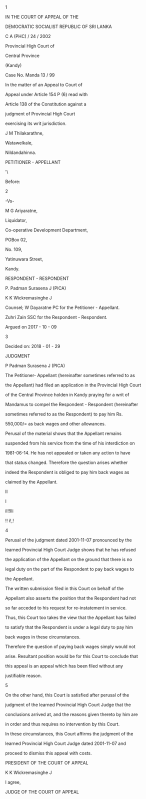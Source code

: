 1

IN THE COURT OF APPEAL OF THE

DEMOCRATIC SOCIALIST REPUBLIC OF SRI LANKA

C A (PHC) / 24 / 2002

Provincial High Court of

Central Province

(Kandy)

Case No. Manda 13 / 99

In the matter of an Appeal to Court of

Appeal under Article 154 P (6) read with

Article 138 of the Constitution against a

judgment of Provincial High Court

exercising its writ jurisdiction.

J M Thilakarathne,

Watawelkale,

Nildandahinna.

PETITIONER - APPELLANT

'\

Before:

2

-Vs-

M G Ariyaratne,

Liquidator,

Co-operative Development Department,

POBox 02,

No. 109,

Yatinuwara Street,

Kandy.

RESPONDENT - RESPONDENT

P. Padman Surasena J (PICA)

K K Wickremasinghe J

Counsel; W Dayaratne PC for the Petitioner - Appellant.

Zuhri Zain SSC for the Respondent - Respondent.

Argued on 2017 - 10 - 09

3

Decided on: 2018 - 01 - 29

JUDGMENT

P Padman Surasena J (PICA)

The Petitioner- Appellant (hereinafter sometimes referred to as

the Appellant) had filed an application in the Provincial High Court

of the Central Province holden in Kandy praying for a writ of

Mandamus to compel the Respondent - Respondent (hereinafter

sometimes referred to as the Respondent) to pay him Rs.

550,000/= as back wages and other allowances.

Perusal of the material shows that the Appellant remains

suspended from his service from the time of his interdiction on

1981-06-14. He has not appealed or taken any action to have

that status changed. Therefore the question arises whether

indeed the Respondent is obliged to pay him back wages as

claimed by the Appellant.

II

I

iI!!IIi

!! i!,!

4

Perusal of the judgment dated 2001-11-07 pronounced by the

learned Provincial High Court Judge shows that he has refused

the application of the Appellant on the ground that there is no

legal duty on the part of the Respondent to pay back wages to

the Appellant.

The written submission filed in this Court on behalf of the

Appellant also asserts the position that the Respondent had not

so far acceded to his request for re-instatement in service.

Thus, this Court too takes the view that the Appellant has failed

to satisfy that the Respondent is under a legal duty to pay him

back wages in these circumstances.

Therefore the question of paying back wages simply would not

arise. Resultant position would be for this Court to conclude that

this appeal is an appeal which has been filed without any

justifiable reason.

5

On the other hand, this Court is satisfied after perusal of the

judgment of the learned Provincial High Court Judge that the

conclusions arrived at, and the reasons given thereto by him are

in order and thus requires no intervention by this Court.

In these circumstances, this Court affirms the judgment of the

learned Provincial High Court Judge dated 2001-11-07 and

proceed to dismiss this appeal with costs.

PRESIDENT OF THE COURT OF APPEAL

K K Wickremasinghe J

I agree,

JUDGE OF THE COURT OF APPEAL